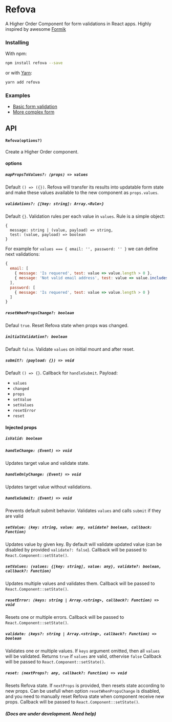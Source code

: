 # Refova

A Higher Order Component for form validations in React apps.
Highly inspired by awesome [Formik](https://github.com/jaredpalmer/formik)

### Installing
With npm:
```bash
npm install refova --save
```
or with [Yarn](https://yarnpkg.com):
```bash
yarn add refova
```

### Examples
- [Basic form validation](https://codesandbox.io/embed/40DXxo12)
- [More complex form](https://codesandbox.io/embed/k5pO1ZQPJ)


## API
#### `Refova(options?)`
Create a Higher Order component.

#### options
##### `mapPropsToValues?: (props) => values`
Default `() => ({})`. Refova will transfer its results into updatable form state and make these values available to the new component as `props.values`.

##### `validations?: {[key: string]: Array.<Rule>}`
Default `{}`. Validation rules per each value in `values`. Rule is a simple object:
```
{
  message: string | (value, payload) => string, 
  test: (value, payload) => boolean
}
```
For example for `values === { email: '', password: '' }` we can define next validations:
```js
{ 
  email: [
    { message: 'Is requered', test: value => value.length > 0 },
    { message: 'Not valid email address', test: value => value.includes(@) }
  ],
  password: [
    { message: 'Is requered', test: value => value.length > 0 }
  ]
}
```

##### `resetWhenPropsChange?: boolean`
Defaul `true`. Reset Refova state when props was changed.

##### `initialValidation?: boolean`
Default `false`. Validate `values` on initial mount and after reset.

##### `submit?: (payload: {}) => void`
Default `() => {}`. Callback for `handleSubmit`.
Payload:
- `values`
- `changed`
- `props`
- `setValue`
- `setValues`
- `resetError`
- `reset`

#### Injected props

##### `isValid: boolean`

##### `handleChange: (Event) => void`
Updates target value and validate state.

##### `handleOnlyChange: (Event) => void`
Updates target value without validations.

##### `handleSubmit: (Event) => void`
Prevents default submit behavior. Validates `values` and calls `submit` if they are valid

##### `setValue: (key: string, value: any, validate? boolean, callback: Function)`
Updates value by given key. By default will validate updated value (can be disabled by provided `validate?: false`). 
Callback will be passed to `React.Component::setState()`.

##### `setValues: (values: {[key: string], value: any}, validate?: boolean, callback?: Function)`
Updates multiple values and validates them. Callback will be passed to `React.Component::setState()`.

##### `resetError: (keys: string | Array.<string>, callback?: Function) => void`
Resets one or multiple errors. 
Callback will be passed to `React.Component::setState()`.

##### `validate: (keys?: string | Array.<string>, callback?: Function) => boolean`
Validates one or multiple values. If `keys` argument omitted, then all `values` will be validated.
Returns `true` if `values` are valid, othervise `false`
Callback will be passed to `React.Component::setState()`.

##### `reset: (nextProps?: any, callback?: Function) => void`
Resets Refova state. If `nextProps` is provided, then resets state according to new props. 
Can be usefull when option `resetWhenPropsChange` is disabled, and you need to
manually reset Refova state when component receive new props.
Callback will be passed to `React.Component::setState()`.

#### _(Docs are under development. Need help)_
